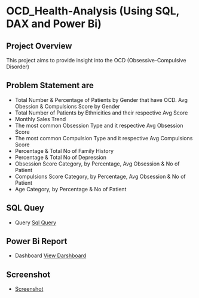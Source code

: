 # OCD_Health-Analysis (Using SQL, DAX and Power Bi)
## Project Overview
This project aims to provide insight into the OCD (Obsessive-Compulsive Disorder)
## Problem Statement are
- Total Number & Percentage of Patients by Gender that have OCD. Avg Obession & Compulsions Score by Gender
- Total Number of Patients by Ethnicities and their respective Avg Score
- Monthly Sales Trend
- The most common Obsession Type and it respective Avg Obsession Score
- The most common Compulsion Type and it respective Avg Compulsions Score
- Percentage & Total No of Family History
- Percentage & Total No of Depression
- Obsession Score Category, by Percentage, Avg Obsession & No of Patient
- Compulsions Score Category, by Percentage, Avg Obsession & No of Patient
- Age Category, by Percentage & No of Patient
## SQL Quey
- Query <a href="https://github.com/tosin565/OCD_Health-Analysi/blob/main/OCD_Health_Data.sql">Sql Query</a>

## Power Bi Report
- Dashboard <a href="https://github.com/tosin565/OCD_Health-Analysi/blob/main/OCD%20Health%20Analysis.pbix">View Darshboard</a>

## Screenshot
- <a href="https://github.com/tosin565/OCD_Health-Analysi/blob/main/OCD.PNG">Screenshot</a>
